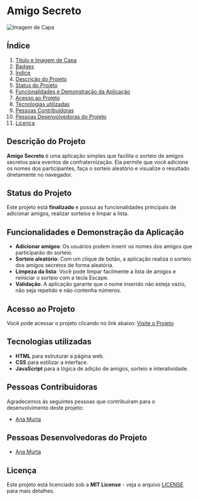# Amigo Secreto

![Imagem de Capa](URL-da-imagem)

## Índice
1. [Título e Imagem de Capa](#título-e-imagem-de-capa)
2. [Badges](#badges)
3. [Índice](#índice)
4. [Descrição do Projeto](#descrição-do-projeto)
5. [Status do Projeto](#status-do-projeto)
6. [Funcionalidades e Demonstração da Aplicação](#funcionalidades-e-demonstração-da-aplicação)
7. [Acesso ao Projeto](#acesso-ao-projeto)
8. [Tecnologias utilizadas](#tecnologias-utilizadas)
9. [Pessoas Contribuidoras](#pessoas-contribuidoras)
10. [Pessoas Desenvolvedoras do Projeto](#pessoas-desenvolvedoras-do-projeto)
11. [Licença](#licença)

## Descrição do Projeto
**Amigo Secreto** é uma aplicação simples que facilita o sorteio de amigos secretos para eventos de confraternização. Ela permite que você adicione os nomes dos participantes, faça o sorteio aleatório e visualize o resultado diretamente no navegador.

## Status do Projeto
Este projeto está **finalizado** e possui as funcionalidades principais de adicionar amigos, realizar sorteios e limpar a lista.

## Funcionalidades e Demonstração da Aplicação
- **Adicionar amigos**: Os usuários podem inserir os nomes dos amigos que participarão do sorteio.
- **Sorteio aleatório**: Com um clique de botão, a aplicação realiza o sorteio dos amigos secretos de forma aleatória.
- **Limpeza da lista**: Você pode limpar facilmente a lista de amigos e reiniciar o sorteio com a tecla Escape.
- **Validação**: A aplicação garante que o nome inserido não esteja vazio, não seja repetido e não contenha números.

## Acesso ao Projeto
Você pode acessar o projeto clicando no link abaixo:
[Visite o Projeto](https://github.com/username/amigo-secreto)

## Tecnologias utilizadas
- **HTML** para estruturar a página web.
- **CSS** para estilizar a interface.
- **JavaScript** para a lógica de adição de amigos, sorteio e interatividade.

## Pessoas Contribuidoras
Agradecemos às seguintes pessoas que contribuíram para o desenvolvimento deste projeto:
- [Ana Murta](link-para-o-seu-perfil)

## Pessoas Desenvolvedoras do Projeto
- [Ana Murta](link-para-o-seu-perfil)

## Licença
Este projeto está licenciado sob a **MIT License** - veja o arquivo [LICENSE](LICENSE) para mais detalhes.
